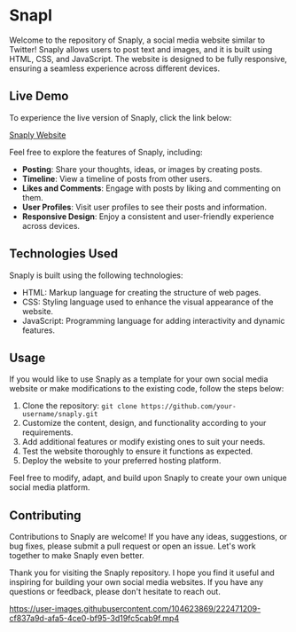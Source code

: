 # Snapl

Welcome to the repository of Snaply, a social media website similar to Twitter! Snaply allows users to post text and images, and it is built using HTML, CSS, and JavaScript. The website is designed to be fully responsive, ensuring a seamless experience across different devices.

## Live Demo

To experience the live version of Snaply, click the link below:

[Snaply Website](https://snaply-ten.vercel.app/)

Feel free to explore the features of Snaply, including:

- **Posting**: Share your thoughts, ideas, or images by creating posts.
- **Timeline**: View a timeline of posts from other users.
- **Likes and Comments**: Engage with posts by liking and commenting on them.
- **User Profiles**: Visit user profiles to see their posts and information.
- **Responsive Design**: Enjoy a consistent and user-friendly experience across devices.

## Technologies Used

Snaply is built using the following technologies:

- HTML: Markup language for creating the structure of web pages.
- CSS: Styling language used to enhance the visual appearance of the website.
- JavaScript: Programming language for adding interactivity and dynamic features.

## Usage

If you would like to use Snaply as a template for your own social media website or make modifications to the existing code, follow the steps below:

1. Clone the repository: `git clone https://github.com/your-username/snaply.git`
2. Customize the content, design, and functionality according to your requirements.
3. Add additional features or modify existing ones to suit your needs.
4. Test the website thoroughly to ensure it functions as expected.
5. Deploy the website to your preferred hosting platform.

Feel free to modify, adapt, and build upon Snaply to create your own unique social media platform.

## Contributing

Contributions to Snaply are welcome! If you have any ideas, suggestions, or bug fixes, please submit a pull request or open an issue. Let's work together to make Snaply even better.

Thank you for visiting the Snaply repository. I hope you find it useful and inspiring for building your own social media websites. If you have any questions or feedback, please don't hesitate to reach out.



https://user-images.githubusercontent.com/104623869/222471209-cf837a9d-afa5-4ce0-bf95-3d19fc5cab9f.mp4

